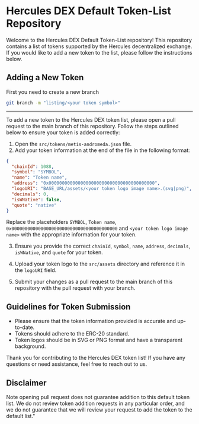 # Hercules DEX Default Token-List Repository

Welcome to the Hercules DEX Default Token-List repository! This repository contains a list of tokens supported by the Hercules decentralized exchange. If you would like to add a new token to the list, please follow the instructions below.

## Adding a New Token

First you need to create a new branch

```bash
git branch -m "listing/<your token symbol>"
```

------------


To add a new token to the Hercules DEX token list, please open a pull request to the main branch of this repository. Follow the steps outlined below to ensure your token is added correctly:

1. Open the `src/tokens/metis-andromeda.json` file.
2. Add your token information at the end of the file in the following format:

```json
{
  "chainId": 1088,
  "symbol": "SYMBOL",
  "name": "Token name",
  "address": "0x0000000000000000000000000000000000000000",
  "logoURI": "BASE_URL/assets/<your token logo image name>.(svg|png)",
  "decimals": 0,
  "isWNative": false,
  "quote": "native"
}
```

Replace the placeholders `SYMBOL`, `Token name`, `0x0000000000000000000000000000000000000000` and `<your token logo image name>` with the appropriate information for your token.

3. Ensure you provide the correct `chainId`, `symbol`, `name`, `address`, `decimals`, `isWNative`, and `quote` for your token.

4. Upload your token logo to the `src/assets` directory and reference it in the `logoURI` field.

5. Submit your changes as a pull request to the main branch of this repository with the pull request with your branch.


## Guidelines for Token Submission

- Please ensure that the token information provided is accurate and up-to-date.
- Tokens should adhere to the ERC-20 standard.
- Token logos should be in SVG or PNG format and have a transparent background.

Thank you for contributing to the Hercules DEX token list! If you have any questions or need assistance, feel free to reach out to us.

## Disclaimer

Note opening pull request does not guarantee addition to this default token list.
We do not review token addition requests in any particular order, and we do not
guarantee that we will review your request to add the token to the default list."